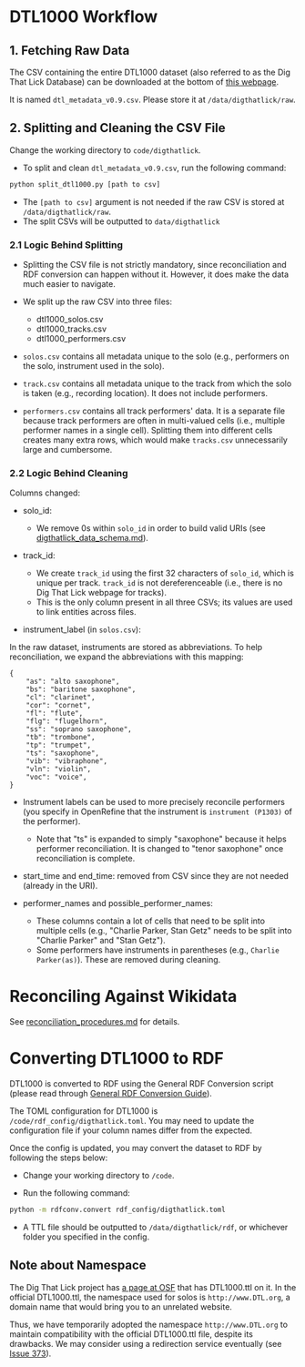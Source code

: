 # DTL1000 Workflow

## 1. Fetching Raw Data

The CSV containing the entire DTL1000 dataset (also referred to as the Dig That Lick Database) can be downloaded at the bottom of [this webpage](https://dig-that-lick.hfm-weimar.de/similarity_search/documentation).

It is named `dtl_metadata_v0.9.csv`. Please store it at `/data/digthatlick/raw`.

## 2. Splitting and Cleaning the CSV File

Change the working directory to `code/digthatlick`.

- To split and clean `dtl_metadata_v0.9.csv`, run the following command:

```python
python split_dtl1000.py [path to csv]
```

- The `[path to csv]` argument is not needed if the raw CSV is stored at `/data/digthatlick/raw`.
- The split CSVs will be outputted to `data/digthatlick`

### 2.1 Logic Behind Splitting

- Splitting the CSV file is not strictly mandatory, since reconciliation and RDF conversion can happen without it. However, it does make the data much easier to navigate.

- We split up the raw CSV into three files:

  - dtl1000_solos.csv
  - dtl1000_tracks.csv
  - dtl1000_performers.csv

- `solos.csv` contains all metadata unique to the solo (e.g., performers on the solo, instrument used in the solo).
- `track.csv` contains all metadata unique to the track from which the solo is taken (e.g., recording location). It does not include performers.
- `performers.csv` contains all track performers' data. It is a separate file because track performers are often in multi-valued cells (i.e., multiple performer names in a single cell). Splitting them into different cells creates many extra rows, which would make `tracks.csv` unnecessarily large and cumbersome.

### 2.2 Logic Behind Cleaning

Columns changed:

- solo_id:

  - We remove 0s within `solo_id` in order to build valid URIs (see [digthatlick_data_schema.md](./digthatlick_data_schema.md)).

- track_id:

  - We create `track_id` using the first 32 characters of `solo_id`, which is unique per track. `track_id` is not dereferenceable (i.e., there is no Dig That Lick webpage for tracks).
  - This is the only column present in all three CSVs; its values are used to link entities across files.

- instrument_label (in `solos.csv`):

In the raw dataset, instruments are stored as abbreviations. To help reconciliation, we expand the abbreviations with this mapping:

```
{
    "as": "alto saxophone",
    "bs": "baritone saxophone",
    "cl": "clarinet",
    "cor": "cornet",
    "fl": "flute",
    "flg": "flugelhorn",
    "ss": "soprano saxophone",
    "tb": "trombone",
    "tp": "trumpet",
    "ts": "saxophone",
    "vib": "vibraphone",
    "vln": "violin",
    "voc": "voice",
}
```

- Instrument labels can be used to more precisely reconcile performers (you specify in OpenRefine that the instrument is `instrument (P1303)` of the performer).

  - Note that "ts" is expanded to simply "saxophone" because it helps performer reconciliation. It is changed to "tenor saxophone" once reconciliation is complete.

- start_time and end_time: removed from CSV since they are not needed (already in the URI).

- performer_names and possible_performer_names:
  - These columns contain a lot of cells that need to be split into multiple cells (e.g., "Charlie Parker, Stan Getz" needs to be split into "Charlie Parker" and "Stan Getz").
  - Some performers have instruments in parentheses (e.g., `Charlie Parker(as)`). These are removed during cleaning.

# Reconciling Against Wikidata

See [reconciliation_procedures.md](./reconciliation_procedures.md) for details.

# Converting DTL1000 to RDF

DTL1000 is converted to RDF using the General RDF Conversion script (please read through [General RDF Conversion Guide](../rdf_conversion/using_rdfconv_script.md)).

The TOML configuration for DTL1000 is `/code/rdf_config/digthatlick.toml`. You may need to update the configuration file if your column names differ from the expected.

Once the config is updated, you may convert the dataset to RDF by following the steps below:

- Change your working directory to `/code`.

- Run the following command:

```bash
python -m rdfconv.convert rdf_config/digthatlick.toml
```

- A TTL file should be outputted to `/data/digthatlick/rdf`, or whichever folder you specified in the config.

## Note about Namespace

The Dig That Lick project has [a page at OSF](https://osf.io/bwg42/files/osfstorage?view_only=) that has DTL1000.ttl on it. In the official DTL1000.ttl, the namespace used for solos is `http://www.DTL.org`, a domain name that would bring you to an unrelated website.

Thus, we have temporarily adopted the namespace `http://www.DTL.org` to maintain compatibility with the official DTL1000.ttl file, despite its drawbacks. We may consider using a redirection service eventually (see [Issue 373](https://github.com/DDMAL/linkedmusic-datalake/issues/373)).
